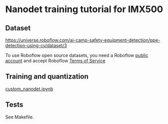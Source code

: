 # Nanodet training tutorial for IMX500
<!--[![test-nanodet](https://github.com/SonySemiconductorSolutions/aitrios-rpi-tutorials-ai-model-training-dev/actions/workflows/test-nanodet.yml/badge.svg)](https://github.com/SonySemiconductorSolutions/aitrios-rpi-tutorials-ai-model-training-dev/actions/workflows/test-nanodet.yml)-->

## Dataset
https://universe.roboflow.com/ai-camp-safety-equipment-detection/ppe-detection-using-cv/dataset/3

To use Roboflow open source datasets, you need a Roboflow [public account](https://roboflow.com/pricing) and accept Roboflow [Terms of Service](https://roboflow.com/terms)

## Training and quantization
[custom_nanodet.ipynb](./custom_nanodet.ipynb)

## Tests
See Makefile.